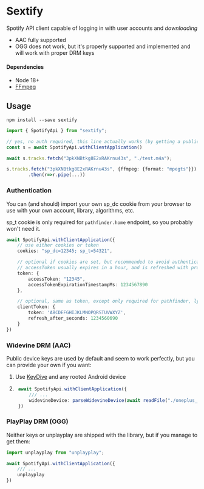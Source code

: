 # Sextify

Spotify API client capable of logging in with user accounts and *downloading*

- AAC fully supported
- OGG does not work, but it's properly supported and implemented and will work with proper DRM keys

#### Dependencies
- Node 18+
- [FFmpeg](https://www.ffmpeg.org/)

## Usage

```
npm install --save sextify
```


```ts
import { SpotifyApi } from "sextify";

// yes, no auth required, this line actually works (by getting a public shared cookie)
const s = await SpotifyApi.withClientApplication()

await s.tracks.fetch("3pkXNBtkg8E2xRAKrnu43s", "./test.m4a");          // download

s.tracks.fetch("3pkXNBtkg8E2xRAKrnu43s", {ffmpeg: {format: "mpegts"}}) // stream
        .then(r=>r.pipe(...))      
```

### Authentication

You can (and should) import your own sp_dc cookie from your browser to use with your own account, library, algorithms, etc.

sp_t cookie is only required for `pathfinder.home` endpoint, so you probably won't need it.

```ts
await SpotifyApi.withClientApplication({
    // use either cookies or token
    cookies: "sp_dc=12345; sp_t=54321",

    // optional if cookies are set, but recommended to avoid authenticating every time; otherwise required
    // accessToken usually expires in a hour, and is refreshed with proper cookies
    token: {                            
        accessToken: "12345",
        accessTokenExpirationTimestampMs: 1234567890
    },

    // optional, same as token, except only required for pathfinder, lyrics, inspiredBy endpoints
    clientToken: {
        token: 'ABCDEFGHIJKLMNOPQRSTUVWXYZ',
        refresh_after_seconds: 1234560690
    }
})
```

### Widevine DRM (AAC)

Public device keys are used by default and seem to work perfectly, but you can provide your own if you want:

1. Use [KeyDive](https://github.com/hyugogirubato/KeyDive) and any rooted Android device
2. ```ts
    await SpotifyApi.withClientApplication({
        /// ...
        widevineDevice: parseWidevineDevice(await readFile("./oneplus_cph2585_16.0.1@007_756dffe2_29559_l3.wvd"))
    })
    ```

### PlayPlay DRM (OGG)

Neither keys or unplayplay are shipped with the library, but if you manage to get them:

```ts
import unplayplay from "unplayplay";

await SpotifyApi.withClientApplication({
    /// ...
    unplayplay
})
```
    
